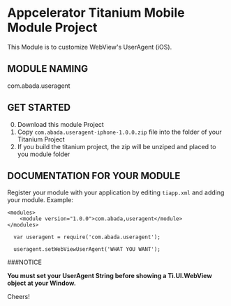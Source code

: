Appcelerator Titanium Mobile Module Project
===========================================

This Module  is to customize WebView's UserAgent (iOS).


MODULE NAMING
-------------

com.abada.useragent


GET STARTED
------------

0. Download this module Project
1. Copy `com.abada.useragent-iphone-1.0.0.zip` file into the folder of your Titanium Project
2. If you build the titanium project, the zip will be unziped and placed to you module folder


DOCUMENTATION FOR YOUR MODULE
-----------------------------

Register your module with your application by editing `tiapp.xml` and adding your module.
Example:

	<modules>
		<module version="1.0.0">com.abada,useragent</module>
	</modules>



``` 
  var useragent = require('com.abada.useragent');

  useragent.setWebViewUserAgent('WHAT YOU WANT');
```

###NOTICE

**You must set your UserAgent String before showing a Ti.UI.WebView object at your Window.**

Cheers!
